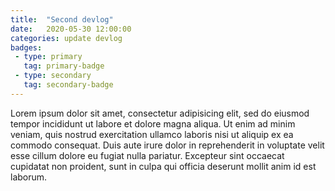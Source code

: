 ```yaml
---
title:  "Second devlog"
date:   2020-05-30 12:00:00
categories: update devlog
badges:
 - type: primary
   tag: primary-badge
 - type: secondary
   tag: secondary-badge
---
```


Lorem ipsum dolor sit amet, consectetur adipisicing elit, sed do eiusmod tempor incididunt ut labore et dolore magna aliqua. Ut enim ad minim veniam, quis nostrud exercitation ullamco laboris nisi ut aliquip ex ea commodo consequat. Duis aute irure dolor in reprehenderit in voluptate velit esse cillum dolore eu fugiat nulla pariatur. Excepteur sint occaecat cupidatat non proident, sunt in culpa qui officia deserunt mollit anim id est laborum.
